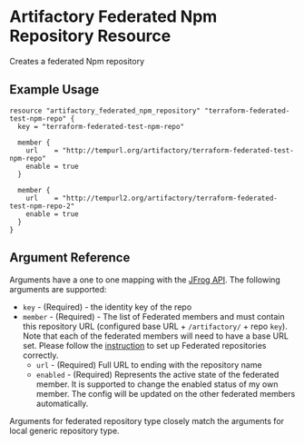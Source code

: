 # Artifactory Federated Npm Repository Resource

Creates a federated Npm repository

## Example Usage

```hcl
resource "artifactory_federated_npm_repository" "terraform-federated-test-npm-repo" {
  key = "terraform-federated-test-npm-repo"

  member {
    url    = "http://tempurl.org/artifactory/terraform-federated-test-npm-repo"
    enable = true
  }

  member {
    url    = "http://tempurl2.org/artifactory/terraform-federated-test-npm-repo-2"
    enable = true
  }
}
```

## Argument Reference

Arguments have a one to one mapping with the [JFrog API](https://www.jfrog.com/confluence/display/JFROG/Repository+Configuration+JSON#RepositoryConfigurationJSON-FederatedRepository). The following arguments are supported:

* `key` - (Required) - the identity key of the repo
* `member` - (Required) - The list of Federated members and must contain this repository URL (configured base URL + `/artifactory/` + repo `key`). Note that each of the federated members will need to have a base URL set. Please follow the [instruction](https://www.jfrog.com/confluence/display/JFROG/Working+with+Federated+Repositories#WorkingwithFederatedRepositories-SettingUpaFederatedRepository) to set up Federated repositories correctly.
    * `url` - (Required) Full URL to ending with the repository name
    * `enabled` - (Required) Represents the active state of the federated member. It is supported to change the enabled status of my own member. The config will be updated on the other federated members automatically.

Arguments for federated repository type closely match the arguments for local generic repository type.
